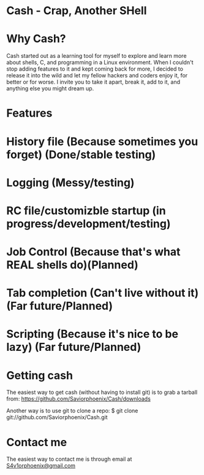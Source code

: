 Cash - Crap, Another SHell
====


Why Cash?
===
Cash started out as a learning tool for myself to explore 
and learn more about shells, C, and programming in a Linux environment. 
When I couldn't stop adding features to it and kept coming back for more,
I decided to release it into the wild and let my fellow hackers and coders 
enjoy it, for better or for worse. I invite you to take it apart, break it, 
add to it, and anything else you might dream up.

Features
===
History file (Because sometimes you forget) (Done/stable testing)
=====
Logging (Messy/testing)
=====
RC file/customizble startup (in progress/development/testing)
=====
Job Control (Because that's what REAL shells do)(Planned)
=====
Tab completion (Can't live without it)(Far future/Planned)
=====
Scripting (Because it's nice to be lazy) (Far future/Planned)
=====
  
Getting cash
===
The easiest way to get cash (without having to install git) is to grab a tarball from:
https://github.com/Saviorphoenix/Cash/downloads

Another way is to use git to clone a repo:
$ git clone git://github.com/Saviorphoenix/Cash.git


Contact me
===
The easiest way to contact me is through email at S4v1orphoenix@gmail.com